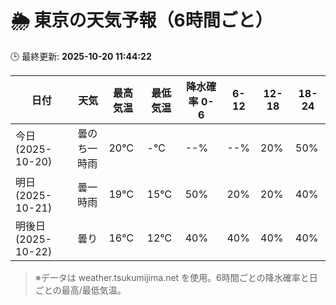 # 🌦️ 東京の天気予報（6時間ごと）

🕒 最終更新: **2025-10-20 11:44:22**

| 日付 | 天気 | 最高気温 | 最低気温 | 降水確率 0-6 | 6-12 | 12-18 | 18-24 |
|------|------|----------|----------|------------|------|------|------|
| 今日 (2025-10-20) | 曇のち一時雨 | 20℃ | -℃ | --% | --% | 20% | 50% |
| 明日 (2025-10-21) | 曇一時雨 | 19℃ | 15℃ | 50% | 20% | 20% | 40% |
| 明後日 (2025-10-22) | 曇り | 16℃ | 12℃ | 40% | 40% | 40% | 40% |

> ※データは weather.tsukumijima.net を使用。6時間ごとの降水確率と日ごとの最高/最低気温。